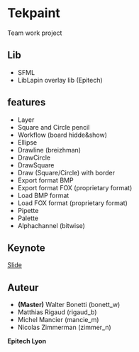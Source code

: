 # Tekpaint

Team work project

## Lib

* SFML
* LibLapin overlay lib (Epitech)

## features

* Layer
* Square and Circle pencil
* Workflow (board hidde&show)
* Ellipse
* Drawline (breizhman)
* DrawCircle
* DrawSquare
* Draw (Square/Circle) with border
* Export format BMP
* Export format FOX (proprietary format)
* Load BMP format
* Load FOX format (proprietary format)
* Pipette
* Palette
* Alphachannel (bitwise)

## Keynote

[Slide](https://slides.com/bonett_w/tekpaint)

## Auteur

* __(Master)__ Walter Bonetti (bonett_w)
* Matthias Rigaud (rigaud_b)
* Michel Mancier (mancie_m)
* Nicolas Zimmerman (zimmer_n)

__Epitech Lyon__